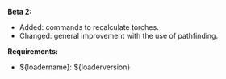 **Beta 2:**
* Added: commands to recalculate torches.
* Changed: general improvement with the use of pathfinding.

**Requirements:**
* ${loadername}: ${loaderversion}